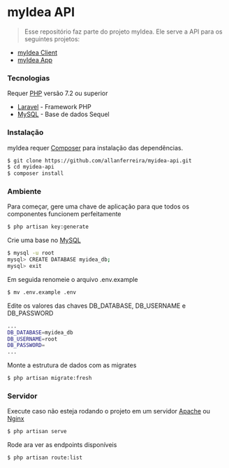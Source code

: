# myIdea API
> Esse repositório faz parte do projeto myIdea.
> Ele serve a API para os seguintes projetos:
 - [myIdea Client]
 - [myIdea App]
 
### Tecnologias
Requer [PHP] versão 7.2 ou superior
* [Laravel] - Framework PHP
* [MySQL] - Base de dados Sequel

### Instalação
 myIdea requer [Composer] para instalação das dependências.

```sh
$ git clone https://github.com/allanferreira/myidea-api.git
$ cd myidea-api
$ composer install
```
### Ambiente
Para começar, gere uma chave de aplicação para que todos os componentes funcionem perfeitamente
```sh
$ php artisan key:generate
```
Crie uma base no [MySQL]
```sh
$ mysql -u root
mysql> CREATE DATABASE myidea_db;
mysql> exit
```
Em seguida renomeie o arquivo .env.example
```sh
$ mv .env.example .env
```
Edite os valores das chaves DB_DATABASE, DB_USERNAME e DB_PASSWORD
```sh
...
DB_DATABASE=myidea_db
DB_USERNAME=root
DB_PASSWORD=
...
```
Monte a estrutura de dados com as migrates
```sh
$ php artisan migrate:fresh
```
### Servidor
Execute caso não esteja rodando o projeto em um servidor [Apache] ou [Nginx]
```sh
$ php artisan serve
```
Rode ara ver as endpoints disponíveis
```sh
$ php artisan route:list
```
[PHP]: <http://www.php.net/>
[Apache]: <https://www.apache.org/>
[Nginx]: <https://www.nginx.com/>
[Composer]: <https://getcomposer.org/>
[myIdea Client]: <https://github.com/allanferreira/myidea-client>
[myIdea App]: <https://github.com/allanferreira/myidea-app>
[Eloquent]: <https://laravel.com/docs/5.7/eloquent>
[MySQL]: <https://www.mysql.com/>
[Laravel]: <https://laravel.com/>